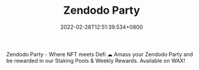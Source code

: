 ﻿---
title: "Zendodo Party"
description: "Zendodo Party - Where NFT meets Defi"
lead: "Zendodo Party - Where NFT meets Defi"
date: 2022-02-28T12:51:39.534+0800
lastmod: 2022-02-28T12:51:39.534+0800
draft: false
featuredImage: ["100_zendodo-party.png"]
score: "29"
status: "Live"
blockchain: ["WAX"]
nft_support: "Yes"
free_to_play: "NFT"
play_to_earn: ["NFT","Crypto"]
website: "https://zendodo.io?utm_source=PlayToEarn.net&utm_medium=organic&utm_campaign=gamepage"
twitter: "https://twitter.com/ZendodoParty"
discord: "https://discord.gg/ywSuMS8QtC"
telegram: "https://t.me/zendodoparty_a"
github: 
youtube: 
twitch: 
facebook: 
instagram: 
reddit: 
medium: "https://medium.com/@zendodoparty"
steam: 
gitbook: 
googleplay: 
appstore: 

  
    
categories: ["games"]
games: ["Adventure","Collectible","DeFi"]
toc: false
pinned: false
weight: 
---
Zendodo Party - Where NFT meets Defi ☁ Amass your Zendodo Party and be rewarded in our Staking Pools &amp; Weekly Rewards. Available on WAX!